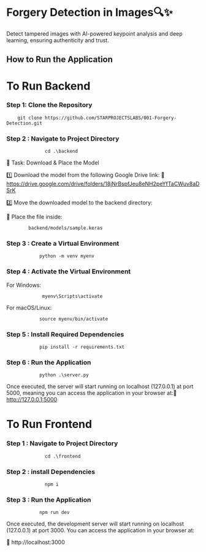 
# Forgery Detection in Images🔍✨

Detect tampered images with AI-powered keypoint analysis and deep learning, ensuring authenticity and trust.


## How to Run the Application

# To Run Backend
### Step 1: Clone the Repository

        git clone https://github.com/STARPROJECTSLABS/001-Forgery-Detection.git


### Step 2 : Navigate to Project Directory

                  cd .\backend

🔹 Task: Download & Place the Model

1️⃣ Download the model from the following Google Drive link:
🔗 https://drive.google.com/drive/folders/18jNrBspfJeu8eNH2peYfTaCWuv8aDSrK

2️⃣ Move the downloaded model to the backend directory:

📂 Place the file inside:

            backend/models/sample.keras

### Step 3 : Create a Virtual Environment

                python -m venv myenv

### Step 4 :  Activate the Virtual Environment

For Windows: 

                 myenv\Scripts\activate

For macOS/Linux:

                source myenv/bin/activate

### Step 5 :  Install Required Dependencies

                pip install -r requirements.txt

### Step 6 :  Run the Application

                python .\server.py


Once executed, the server will start running on localhost (127.0.0.1) at port 5000, meaning you can access the application in your browser at:🔗 http://127.0.0.1:5000


# To Run Frontend

### Step 1 : Navigate to Project Directory

                  cd .\frontend


### Step 2 : install Dependencies

                  npm i
            
### Step 3 :  Run the Application

                npm run dev

Once executed, the development server will start running on localhost (127.0.0.1) at port 3000. You can access the application in your browser at:

🔗 http://localhost:3000